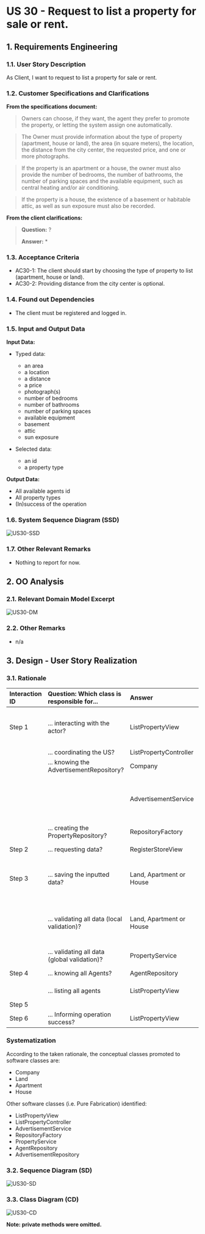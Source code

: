 # US 30 - Request to list a property for sale or rent.

## 1. Requirements Engineering

### 1.1. User Story Description

As Client, I want to request to list a property for sale or rent.

### 1.2. Customer Specifications and Clarifications

**From the specifications document:**

>Owners can choose, if they want, the agent they prefer to promote the property, or letting the system assign one automatically.

>The Owner must provide information about the type of property (apartment, house or land), the area (in square meters), the location,
>the distance from the city center, the requested price, and one or more photographs.

>If the property is an apartment or a house, the owner must also provide the number of bedrooms, the number of bathrooms, the number 
>of parking spaces and the available equipment, such as central heating and/or air conditioning.

>If the property is a house, the existence of a basement or habitable attic, as well as sun exposure must also be recorded.

**From the client clarifications:**

> **Question:** ?
>
> **Answer:** *

### 1.3. Acceptance Criteria

- AC30-1: The client should start by choosing the type of property to list (apartment, house or land).
- AC30-2: Providing distance from the city center is optional.

### 1.4. Found out Dependencies

- The client must be registered and logged in.

### 1.5. Input and Output Data

**Input Data:**

- Typed data:
    - an area 
    - a location
    - a distance
    - a price
    - photograph(s)
    - number of bedrooms
    - number of bathrooms
    - number of parking spaces
    - available equipment
    - basement
    - attic
    - sun exposure

- Selected data:
    - an id
    - a property type

**Output Data:**

- All available agents id
- All property types
- (In)success of the operation

### 1.6. System Sequence Diagram (SSD)

![US30-SSD](US30-SSD.svg)

### 1.7. Other Relevant Remarks

- Nothing to report for now.


## 2. OO Analysis

### 2.1. Relevant Domain Model Excerpt

![US30-DM](US30-DM.svg)

### 2.2. Other Remarks

- n/a


## 3. Design - User Story Realization

### 3.1. Rationale

| Interaction ID | Question: Which class is responsible for...   | Answer                   | Justification (with patterns)                                                                                                     |
|:---------------|:----------------------------------------------|:-------------------------|:----------------------------------------------------------------------------------------------------------------------------------|
| Step 1  		     | 	... interacting with the actor?              | ListPropertyView         | Pure Fabrication: there is no reason to assign this responsibility to any existing class in the Domain Model.                     |
| 			  		        | 	... coordinating the US?                     | ListPropertyController   | Controller                                                                                                                        |
| 			  		        | 	... knowing the AdvertisementRepository?     | Company                  | IE: Company knows all its advertisements                                                                                          |
| 			  		        | 	                                             | AdvertisementService     | By applying High Cohesion (HC) + Low Coupling (LC) on class Company, it delegates the responsibility on AdvertisementService.     |
| 			  		        | ... creating the PropertyRepository?          | RepositoryFactory        | Factory method pattern                                                                                                            |
| Step 2  		     | 	... requesting data?				                     | RegisterStoreView        | IE: is responsible for user interactions.                                                                                         |
| Step 3  		     | 	... saving the inputted data?                | Land, Apartment or House | IE: Those classes represent each type of property, and they hold the data related to that property.                               | 
| 		             | 	... validating all data (local validation)?  | Land, Apartment or House | IE: Just like before, it holds the data related to that property so it should validate it on its own (Tell, Don't Ask principle). | 
| 			  	         | 	... validating all data (global validation)? | PropertyService          | IE: knows all existing properties.                                                                                                |
| Step 4  		     | 	... knowing all Agents?                      | AgentRepository          | IE: Knows all its agents.                                                                                                         | | 
| 		             | 	... listing all agents                       | ListPropertyView         | IE: Is responsible for user interactions.                                                                                         | | 
| Step 5  		     | 	                                             |                          |                                                                                                                                   | | 
| Step 6  		     | 	... Informing operation success?             | ListPropertyView         | IE: Is responsible for user interactions.                                                                                         | | 


### Systematization

According to the taken rationale, the conceptual classes promoted to software classes are:

- Company
- Land
- Apartment
- House

Other software classes (i.e. Pure Fabrication) identified:

- ListPropertyView
- ListPropertyController
- AdvertisementService
- RepositoryFactory
- PropertyService
- AgentRepository
- AdvertisementRepository

### 3.2. Sequence Diagram (SD)

![US30-SD](US30-SD.svg)

### 3.3. Class Diagram (CD)

![US30-CD](US30-CD.svg)

**Note: private methods were omitted.**

